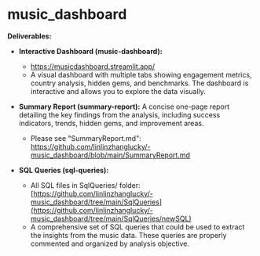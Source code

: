 # music_dashboard
**Deliverables:**

* **Interactive Dashboard (music-dashboard):**
  * https://musicdashboard.streamlit.app/
  * A visual dashboard with multiple tabs showing engagement metrics, country analysis, hidden gems, and benchmarks. The dashboard is interactive and allows you to explore the data visually.

* **Summary Report (summary-report):** A concise one-page report detailing the key findings from the analysis, including success indicators, trends, hidden gems, and improvement areas.
  * Please see "SummaryReport.md": https://github.com/linlinzhanglucky/-music_dashboard/blob/main/SummaryReport.md

* **SQL Queries (sql-queries):**
  * All SQL files in SqlQueries/ folder: [https://github.com/linlinzhanglucky/-music_dashboard/tree/main/SqlQueries](https://github.com/linlinzhanglucky/-music_dashboard/tree/main/SqlQueries/newSQL)
  * A comprehensive set of SQL queries that could be used to extract the insights from the music data. These queries are properly commented and organized by analysis objective.
